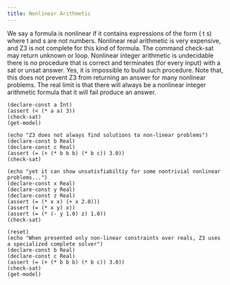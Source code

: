 ```yaml
---
title: Nonlinear Arithmetic 
---
```


We say a formula is nonlinear if it contains expressions of the form ( t s) where t and s are not numbers. Nonlinear real arithmetic is very expensive, and Z3 is not complete for this kind of formula. The command check-sat may return unknown or loop. Nonlinear integer arithmetic is undecidable there is no procedure that is correct and terminates (for every input) with a sat or unsat answer. Yes, it is impossible to build such procedure. Note that, this does not prevent Z3 from returning an answer for many nonlinear problems. The real limit is that there will always be a nonlinear integer arithmetic formula that it will fail produce an answer.

```z3
(declare-const a Int)
(assert (< (* a a) 3))
(check-sat)
(get-model)

(echo "Z3 does not always find solutions to non-linear problems")
(declare-const b Real)
(declare-const c Real)
(assert (= (+ (* b b b) (* b c)) 3.0))
(check-sat)

(echo "yet it can show unsatisfiabiltiy for some nontrivial nonlinear problems...")
(declare-const x Real)
(declare-const y Real)
(declare-const z Real)
(assert (= (* x x) (+ x 2.0)))
(assert (= (* x y) x))
(assert (= (* (- y 1.0) z) 1.0))
(check-sat)

(reset)
(echo "When presented only non-linear constraints over reals, Z3 uses a specialized complete solver")
(declare-const b Real)
(declare-const c Real)
(assert (= (+ (* b b b) (* b c)) 3.0))
(check-sat)
(get-model)
```